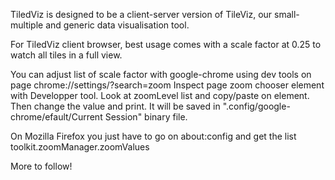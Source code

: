TiledViz is designed to be a client-server version of TileViz, our small-multiple and generic data visualisation tool.

For TiledViz client browser, best usage comes with a scale factor at 0.25 to watch all
tiles in a full view.

You can adjust list of scale factor with google-chrome using dev tools on page
chrome://settings/?search=zoom
Inspect page zoom chooser element with Developper tool.
Look at zoomLevel list and copy/paste on element. Then change the value and print.
It will be saved in ".config/google-chrome/efault/Current Session" binary file.

On Mozilla Firefox you just have to go on  about:config
and get the list 
toolkit.zoomManager.zoomValues


More to follow!


